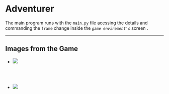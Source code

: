 # Adventurer

The main program runs with the `main.py` file acessing the details and commanding the `frame` change inside the *`game envirement's`* screen .



<hr>

## Images from the Game

- <img src="https://github.com/praTeek271/Adventurer/blob/master/project/graphics/test/Screenshot%202022-10-15%20182040.png">

<br><br>

- <img src="https://github.com/praTeek271/Adventurer/blob/master/project/graphics/test/Screenshot%202022-10-15%20181226.png">

